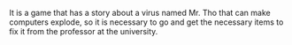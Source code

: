 It is a game that has a story about a virus named Mr. Tho that can make computers explode, so it is necessary to go and get the necessary items to fix it from the professor at the university.

